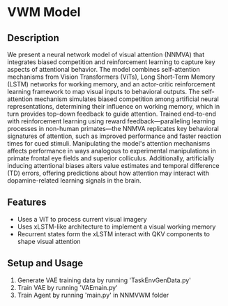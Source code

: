 # VWM Model

## Description
We present a neural network model of visual attention (NNMVA) that integrates biased competition and reinforcement learning to capture key aspects of attentional behavior. The model combines self-attention mechanisms from Vision Transformers (ViTs), Long Short-Term Memory (LSTM) networks for working memory, and an actor-critic reinforcement learning framework to map visual inputs to behavioral outputs. The self-attention mechanism simulates biased competition among artificial neural representations, determining their influence on working memory, which in turn provides top-down feedback to guide attention. Trained end-to-end with reinforcement learning using reward feedback—paralleling learning processes in non-human primates—the NNMVA replicates key behavioral signatures of attention, such as improved performance and faster reaction times for cued stimuli. Manipulating the model's attention mechanisms affects performance in ways analogous to experimental manipulations in primate frontal eye fields and superior colliculus. Additionally, artificially inducing attentional biases alters value estimates and temporal difference (TD) errors, offering predictions about how attention may interact with dopamine-related learning signals in the brain.

## Features
- Uses a ViT to process current visual imagery
- Uses xLSTM-like architecture to implement a visual working memory
- Recurrent states form the xLSTM interact with QKV components to shape visual attention

## Setup and Usage
1. Generate VAE training data by running 'TaskEnvGenData.py'
2. Train VAE by running 'VAEmain.py' 
3. Train Agent by running 'main.py' in NNMVWM folder

